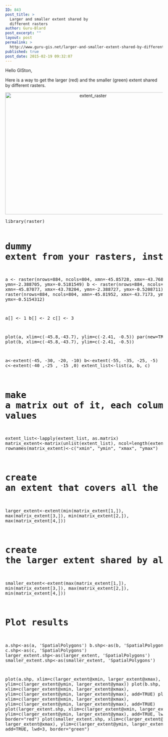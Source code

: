 ```yaml
---
ID: 843
post_title: >
  Larger and smaller extent shared by
  different rasters
author: Guru-Blard
post_excerpt: ""
layout: post
permalink: >
  http://www.guru-gis.net/larger-and-smaller-extent-shared-by-different-rasters/
published: true
post_date: 2015-02-19 09:32:07
---
```

Hello GISton, 

Here is a way to get the larger (red) and the smaller (green) extent shared by different rasters.

<center>
<a href="http://www.guru-gis.net/wp-content/uploads/2015/02/extent_raster.png"><img src="http://www.guru-gis.net/wp-content/uploads/2015/02/extent_raster.png" alt="extent_raster" width="546" height="391" class="alignnone size-full wp-image-844" /></a>
</center>
<pre lang='rsplus'>
library(raster)

# dummy extent from your rasters, instead use lapply(raster list, extent)
a <- raster(nrows=884, ncols=804, xmn=-45.85728, xmx=-43.76855, ymn=-2.388705, ymx=-0.5181549)
b <- raster(nrows=884, ncols=804, xmn=-45.87077, xmx=-43.78204, ymn=-2.388727, ymx=-0.5208711)
c <- raster(nrows=884, ncols=804, xmn=-45.81952, xmx=-43.7173,  ymn=-2.405129, ymx=-0.5154312)

a[] <- 1
b[] <- 2
c[] <- 3

plot(a, xlim=c(-45.8,-43.7), ylim=c(-2.41, -0.5))
par(new=TRUE)
plot(b, xlim=c(-45.8,-43.7), ylim=c(-2.41, -0.5))

a<-extent(-45, -30, -20, -10)
b<-extent(-55, -35, -25, -5) 
c<-extent(-40 ,-25 , -15 ,0)
extent_list<-list(a, b, c)

# make a matrix out of it, each column represents a raster, rows the values
extent_list<-lapply(extent_list, as.matrix)
matrix_extent<-matrix(unlist(extent_list), ncol=length(extent_list))
rownames(matrix_extent)<-c("xmin", "ymin", "xmax", "ymax")

# create an extent that covers all the individual extents
larger_extent<-extent(min(matrix_extent[1,]), max(matrix_extent[3,]),
                      min(matrix_extent[2,]), max(matrix_extent[4,]))

# create the larger extent shared by all the individual extents
smaller_extent<-extent(max(matrix_extent[1,]), min(matrix_extent[3,]),
                       max(matrix_extent[2,]), min(matrix_extent[4,]))

# Plot results

a.shp<-as(a, 'SpatialPolygons')
b.shp<-as(b, 'SpatialPolygons')
c.shp<-as(c, 'SpatialPolygons')
larger_extent.shp<-as(larger_extent, 'SpatialPolygons')
smaller_extent.shp<-as(smaller_extent, 'SpatialPolygons')
  
plot(a.shp,  xlim=c(larger_extent@xmin, larger_extent@xmax), ylim=c(larger_extent@ymin, larger_extent@ymax))
plot(b.shp,  xlim=c(larger_extent@xmin, larger_extent@xmax), ylim=c(larger_extent@ymin, larger_extent@ymax), add=TRUE)
plot(c.shp,  xlim=c(larger_extent@xmin, larger_extent@xmax), ylim=c(larger_extent@ymin, larger_extent@ymax), add=TRUE)
plot(larger_extent.shp,  xlim=c(larger_extent@xmin, larger_extent@xmax), ylim=c(larger_extent@ymin, larger_extent@ymax), 
     add=TRUE, lwd=3, border="red")
plot(smaller_extent.shp,  xlim=c(larger_extent@xmin, larger_extent@xmax), ylim=c(larger_extent@ymin, larger_extent@ymax), 
     add=TRUE, lwd=3, border="green")
</pre>